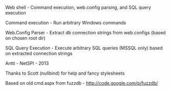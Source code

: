 Web shell - Command execution, web.config parsing, and SQL query execution

Command execution - Run arbitrary Windows commands

Web.Config Parser - Extract db connection strings from web.configs (based on chosen root dir)

SQL Query Execution - Execute arbitrary SQL queries (MSSQL only) based on extracted connection strings

Antti - NetSPI - 2013

Thanks to Scott (nullbind) for help and fancy stylesheets

Based on old cmd.aspx from fuzzdb - http://code.google.com/p/fuzzdb/
